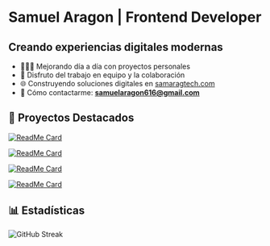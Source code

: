 # Samuel Aragon | Frontend Developer
## Creando experiencias digitales modernas

- 👨🏽‍💻 Mejorando día a día con proyectos personales
- 👥 Disfruto del trabajo en equipo y la colaboración
- 🌐 Construyendo soluciones digitales en [samaragtech.com](https://samaragtech.com)
- 📩 Cómo contactarme: **samuelaragon616@gmail.com**

## 🌟 Proyectos Destacados

[![ReadMe Card](https://github-readme-stats.vercel.app/api/pin/?username=samuelarag1&repo=samaragtech)](https://github.com/Samuelarag1/samaragtech)

[![ReadMe Card](https://github-readme-stats.vercel.app/api/pin/?username=samuelarag1&repo=goals-assistant)](https://github.com/Samuelarag1/goals-assistant)

[![ReadMe Card](https://github-readme-stats.vercel.app/api/pin/?username=samuelarag1&repo=nerd-tattooer)](https://github.com/Samuelarag1/nerd-tattooer)

[![ReadMe Card](https://github-readme-stats.vercel.app/api/pin/?username=samuelarag1&repo=strongman-fit)](https://github.com/Samuelarag1/strongman-fit)

## 📊 Estadísticas

![GitHub Streak](https://github-readme-streak-stats.herokuapp.com?user=samuelarag1&theme=dark&hide_border=true&locale=es&date_format=j%20M%5B%20Y%5D)
